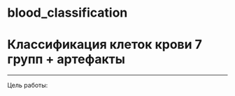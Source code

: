 # blood_classification

<h1> Классификация клеток крови 7 групп + артефакты </h1> 

<hr>
Цель работы: